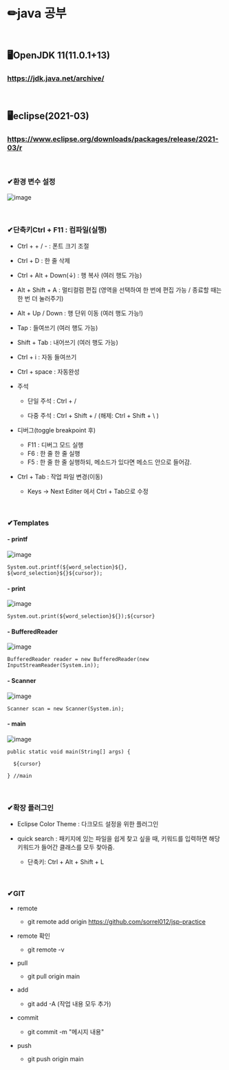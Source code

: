 # ✏java 공부

<br/>

## 🖥OpenJDK 11(11.0.1+13)
### https://jdk.java.net/archive/

<br/>

## 🖥eclipse(2021-03)
### https://www.eclipse.org/downloads/packages/release/2021-03/r 

<br/>

### ✔환경 변수 설정
![image](https://user-images.githubusercontent.com/115568532/221456070-1319b008-0692-4060-9555-796e408e3d43.png)

<br/>

### ✔단축키Ctrl + F11 : 컴파일(실행) 
- Ctrl +  + / - : 폰트 크기 조절

- Ctrl + D : 한 줄 삭제

- Ctrl + Alt + Down(↓) : 행 복사 (여러 행도 가능)

- Alt + Shift + A : 멀티컬럼 편집 (영역을 선택하여 한 번에 편집 가능 / 종료할 때는 한 번 더 눌러주기)

- Alt + Up / Down : 행 단위 이동 (여러 행도 가능!)

- Tap : 들여쓰기 (여러 행도 가능)

- Shift + Tab : 내어쓰기 (여러 행도 가능)

- Ctrl + i : 자동 들여쓰기

- Ctrl + space : 자동완성

- 주석
  - 단일 주석 : Ctrl + /

  - 다중 주석 : Ctrl + Shift + / (해제:  Ctrl + Shift  + \ )

- 디버그(toggle breakpoint 후)
  - F11 : 디버그 모드 실행
  - F6 : 한 줄 한 줄 실행
  - F5 : 한 줄 한 줄 실행하되, 메소드가 있다면 메소드 안으로 들어감.

- Ctrl + Tab : 작업 파일 변경(이동)
  - Keys → Next Editer 에서 Ctrl + Tab으로 수정

<br/>

### ✔Templates

#### - printf    
![image](https://user-images.githubusercontent.com/115568532/221458962-8cbfd7bf-59f7-4ed1-9e03-7e545cecb596.png)

    System.out.printf(${word_selection}${}, ${word_selection}${}${cursor});
    
#### - print
![image](https://user-images.githubusercontent.com/115568532/221460231-a581f6fa-e070-4362-95db-6e73721a571c.png)
    
    System.out.print(${word_selection}${});${cursor}
    
#### - BufferedReader
![image](https://user-images.githubusercontent.com/115568532/221459173-50563d59-40fb-4978-9ee1-a00dda7f20fe.png)
    
    BufferedReader reader = new BufferedReader(new InputStreamReader(System.in));
    
#### - Scanner
![image](https://user-images.githubusercontent.com/115568532/221459281-cc569b42-9df0-40cb-99dd-6f6f5d844290.png)

    Scanner scan = new Scanner(System.in);

#### - main
![image](https://user-images.githubusercontent.com/115568532/221460191-5c9d4417-5b94-4e34-8e2f-e83b3e0b0bdb.png)

    public static void main(String[] args) {

      ${cursor}

    } //main
    
<br/>

### ✔확장 플러그인
- Eclipse Color Theme : 다크모드 설정을 위한 플러그인

- quick search : 패키지에 있는 파일을 쉽게 찾고 싶을 때, 키워드를 입력하면 해당 키워드가 들어간 클래스를 모두 찾아줌.
  - 단축키: Ctrl + Alt + Shift + L

<br/>

### ✔GIT
- remote
  - git remote add origin https://github.com/sorrel012/jsp-practice

- remote 확인
  - git remote -v
  
- pull  
  - git pull origin main  
  
- add
  - git add -A (작업 내용 모두 추가)
  
- commit
  - git commit -m "메시지 내용"
  
- push
  - git push origin main
